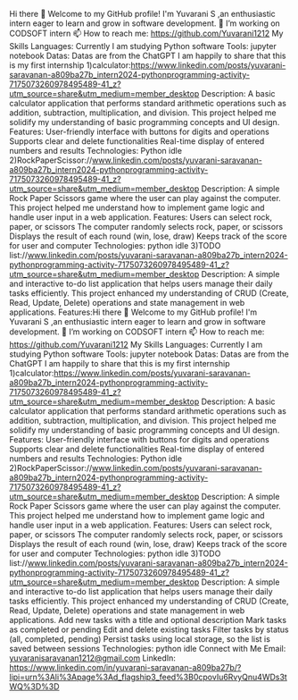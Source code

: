 Hi there 👋
Welcome to my GitHub profile! I'm Yuvarani S  ,an enthusiastic intern eager to learn and grow in software development.
🔭 I’m working on CODSOFT intern
📫 How to reach me: https://github.com/Yuvarani1212
My Skills
Languages: Currently I am studying Python software
Tools: jupyter notebook 
Datas: Datas are from the ChatGPT
I am happily to share that this is my first internship
1)calculator:https://www.linkedin.com/posts/yuvarani-saravanan-a809ba27b_intern2024-pythonprogramming-activity-7175073260978495489-41_z?utm_source=share&utm_medium=member_desktop
Description: A basic calculator application that performs standard arithmetic operations such as addition, subtraction, multiplication, and division. This project helped me solidify my understanding of basic programming concepts and UI design.
Features:
User-friendly interface with buttons for digits and operations
Supports clear and delete functionalities
Real-time display of entered numbers and results
Technologies: Python idle
2)RockPaperScissor://www.linkedin.com/posts/yuvarani-saravanan-a809ba27b_intern2024-pythonprogramming-activity-7175073260978495489-41_z?utm_source=share&utm_medium=member_desktop
Description: A simple Rock Paper Scissors game where the user can play against the computer. This project helped me understand how to implement game logic and handle user input in a web application.
Features:
Users can select rock, paper, or scissors
The computer randomly selects rock, paper, or scissors
Displays the result of each round (win, lose, draw)
Keeps track of the score for user and computer
Technologies: python idle
3)TODO list://www.linkedin.com/posts/yuvarani-saravanan-a809ba27b_intern2024-pythonprogramming-activity-7175073260978495489-41_z?utm_source=share&utm_medium=member_desktop
Description: A simple and interactive to-do list application that helps users manage their daily tasks efficiently. This project enhanced my understanding of CRUD (Create, Read, Update, Delete) operations and state management in web applications.
Features:Hi there 👋
Welcome to my GitHub profile! I'm Yuvarani S  ,an enthusiastic intern eager to learn and grow in software development.
🔭 I’m working on CODSOFT intern
📫 How to reach me: https://github.com/Yuvarani1212
My Skills
Languages: Currently I am studying Python software
Tools: jupyter notebook 
Datas: Datas are from the ChatGPT
I am happily to share that this is my first internship
1)calculator:https://www.linkedin.com/posts/yuvarani-saravanan-a809ba27b_intern2024-pythonprogramming-activity-7175073260978495489-41_z?utm_source=share&utm_medium=member_desktop
Description: A basic calculator application that performs standard arithmetic operations such as addition, subtraction, multiplication, and division. This project helped me solidify my understanding of basic programming concepts and UI design.
Features:
User-friendly interface with buttons for digits and operations
Supports clear and delete functionalities
Real-time display of entered numbers and results
Technologies: Python idle
2)RockPaperScissor://www.linkedin.com/posts/yuvarani-saravanan-a809ba27b_intern2024-pythonprogramming-activity-7175073260978495489-41_z?utm_source=share&utm_medium=member_desktop
Description: A simple Rock Paper Scissors game where the user can play against the computer. This project helped me understand how to implement game logic and handle user input in a web application.
Features:
Users can select rock, paper, or scissors
The computer randomly selects rock, paper, or scissors
Displays the result of each round (win, lose, draw)
Keeps track of the score for user and computer
Technologies: python idle
3)TODO list://www.linkedin.com/posts/yuvarani-saravanan-a809ba27b_intern2024-pythonprogramming-activity-7175073260978495489-41_z?utm_source=share&utm_medium=member_desktop
Description: A simple and interactive to-do list application that helps users manage their daily tasks efficiently. This project enhanced my understanding of CRUD (Create, Read, Update, Delete) operations and state management in web applications.
Add new tasks with a title and optional description
Mark tasks as completed or pending
Edit and delete existing tasks
Filter tasks by status (all, completed, pending)
Persist tasks using local storage, so the list is saved between sessions
Technologies: python idle
Connect with Me
Email: yuvaranisaravanan1212@gmail.com
LinkedIn: https://www.linkedin.com/in/yuvarani-saravanan-a809ba27b/?lipi=urn%3Ali%3Apage%3Ad_flagship3_feed%3B0cpovIu6RvyQnu4WDs3tWQ%3D%3D



